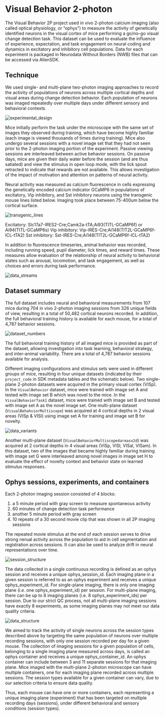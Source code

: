 # Visual Behavior 2-photon

The Visual Behavior 2P project used in vivo 2-photon calcium imaging (also called optical physiology, or “ophys”) to measure the activity of genetically identified neurons in the visual cortex of mice performing a go/no-go visual change detection task. This dataset can be used to evaluate the influence of experience, expectation, and task engagement on neural coding and dynamics in excitatory and inhibitory cell populations. Data for each experiment is packaged in Neurodata Without Borders (NWB) files that can be accessed via AllenSDK.

## Technique

We used single- and multi-plane two-photon imaging approaches to record the activity of populations of neurons across multiple cortical depths and visual areas during change detection behavior. Each population of neurons was imaged repeatedly over multiple days under different sensory and behavioral contexts. 

![experimental_design](/images/vbo_experimental_design.png)

Mice initially perform the task under the microscope with the same set of images they observed during training, which have become highly familiar (each image is viewed thousands of times during training). Mice also undergo several sessions with a novel image set that they had not seen prior to the 2-photon imaging portion of the experiment. Passive viewing sessions are interleaved between active behavior sessions. On passive days, mice are given their daily water before the session (and are thus satiated) and view the stimulus in open loop mode, with the lick spout retracted to indicate that rewards are not available. This allows investigation of the impact of motivation and attention on patterns of neural activity.

Neural activity was measured as calcium fluorescence in cells expressing the genetically encoded calcium indicator GCaMP6 in populations of excitatory, Vip inhibitory, and Sst inhibitory neurons using the transgenic mouse lines listed below. Imaging took place between 75-400um below the cortical surface.

![transgenic_lines](/images/vbo_transgenic_lines.png)

Excitatory: Slc17a7-IRES2-Cre;Camk2a-tTA;Ai93(TITL-GCaMP6f) or Ai94(TITL-GCaMP6s)
Vip inhibitory: Vip-IRES-Cre;Ai148(TIT2L-GCaMP6f-ICL-tTA2)
Sst inhibitory: Sst-IRES-Cre;Ai148(TIT2L-GCaMP6f-ICL-tTA2)

In addition to fluorescence timeseries, animal behavior was recorded, including running speed, pupil diameter, lick times, and reward times. These measures allow evaluation of the relationship of neural activity to behavioral states such as arousal, locomotion, and task engagement, as well as choices and errors during task performance.

![data_streams](/images/vbo_data_streams.png)

## Dataset summary

The full dataset includes neural and behavioral measurements from 107 mice during 704 in vivo 2-photon imaging sessions from 326 unique fields of view, resulting in a total of 50,482 cortical neurons recorded. In addition, the full behavioral training history is available for each mouse, for a total of 4,787 behavior sessions.

![dataset_numbers](/images/vbo_final_dataset.png)

The full behavioral training history of all imaged mice is provided as part of the dataset, allowing investigation into task learning, behavioral strategy, and inter-animal variability. There are a total of 4,787 behavior sessions available for analysis.

Different imaging configurations and stimulus sets were used in different groups of mice, resulting in four unique datasets (indicated by their `project_code` in SDK metadata tables and the schematic below). Two single-plane 2-photon datasets were acquired in the primary visual cortex (VISp). In the `VisualBehavior` dataset, mice were trained with image set A and tested with image set B which was novel to the mice. In the `VisualBehaviorTask1` dataset, mice were trained with image set B and tested with image set A as the novel image set. One multi-plane dataset (`VisualBehahviorMultiscope`) was acquired at 4 cortical depths in 2 visual areas (VISp & VISl) using image set A for training and image set B for novelty. 

![data_variants](/images/vbo_dataset_variants.png)

Another multi-plane dataset (`VisualBehaviorMultiscope4areasx2d`) was acquired at 2 cortical depths in 4 visual areas (VISp, VISl, VISal, VISam). In this dataset, two of the images that became highly familiar during training with image set G were interleaved among novel images in image set H to evaluate the effect of novelty context and behavior state on learned stimulus responses.


## Ophys sessions, experiments, and containers

Each 2-photon imaging session consisted of 4 blocks: 
1) a 5 minute period with gray screen to measure spontaneous activity
2) 60 minutes of change detection task performance
3) another 5 minute period with gray screen
4) 10 repeats of a 30 second movie clip that was shown in all 2P imaging sessions

The repeated movie stimulus at the end of each session serves to drive strong nerual activity across the population to aid in cell segmentation and registration across sessions. It can also be used to analyze drift in neural representations over time. 

![session_structure](/images/vbo_session_structure.png)

The data collected in a single continuous recording is defined as an ophys session and receives a unique ophys_session_id. Each imaging plane in a given session is referred to as an ophys experiment and receives a unique ophys_experiment_id. For single-plane imaging, there is only one imaging plane (i.e. one ophys_experiment_id) per session. For multi-plane imaging, there can be up to 8 imaging planes (i.e. 8 ophys_experiment_ids) per session. Due to our strict QC process, not all multi-plane imaging sessions have exactly 8 experiments, as some imaging planes may not meet our data quality criteria.

![data_structure](/images/vbo_data_structure.png)

We aimed to track the activity of single neurons across the session types described above by targeting the same population of neurons over multiple recording sessions, with only one session recorded per day for a given mouse. The collection of imaging sessions for a given population of cells, belonging to a single imaging plane measured across days, is called an ophys container and receives a unique ophys_container_id. An ophys container can include between 3 and 11 separate sessions for that imaging plane. Mice imaged with the multi-plane 2-photon microscope can have multiple containers, one for each imaging plane recorded across multiple sessions. The session types available for a given container can vary, due to our selection criteria to ensure data quality.

Thus, each mouse can have one or more containers, each representing a unique imaging plane (experiment) that has been targeted on multiple recording days (sessions), under different behavioral and sensory conditions (session types).
